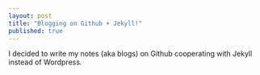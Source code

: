 ```yaml
---
layout: post
title: "Blogging on Github + Jekyll!"
published: true
---
```


I decided to write my notes (aka blogs) on Github cooperating with Jekyll instead of Wordpress. 